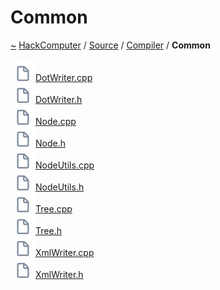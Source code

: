 <a id="common"></a>
<h1>Common</h1>
<a id="dir_56bd251cb4f3594c3e2934d747899543"></a>
<a href="https://github.com/CharlesCarley/HackComputer#~">~</a>
<a href="index.md#index">HackComputer</a>
<span class="inline-text">/</span>
<a href="dir_74389ed8173ad57b461b9d623a1f3867.md#source">Source</a>
<span class="inline-text">/</span>
<a href="dir_f59575333aacfca8dd5267871184fa54.md#source-compiler">Compiler</a>
<span class="inline-text">/</span>
<span class="bold-text"><b>Common</b></span>
<br/>
<br/>
<span class="icon-list-item"><a href="https://github.com/CharlesCarley/HackComputer/blob/master/Source/Compiler/Common/DotWriter.cpp#L1" class="icon-list-item"><img src="../images/file.svg" class="icon-list-item"/><span class="icon-list-item">DotWriter.cpp</span>
</a>
</span>
<br/>
<span class="icon-list-item"><a href="https://github.com/CharlesCarley/HackComputer/blob/master/Source/Compiler/Common/DotWriter.h#L1" class="icon-list-item"><img src="../images/file.svg" class="icon-list-item"/><span class="icon-list-item">DotWriter.h</span>
</a>
</span>
<br/>
<span class="icon-list-item"><a href="https://github.com/CharlesCarley/HackComputer/blob/master/Source/Compiler/Common/Node.cpp#L1" class="icon-list-item"><img src="../images/file.svg" class="icon-list-item"/><span class="icon-list-item">Node.cpp</span>
</a>
</span>
<br/>
<span class="icon-list-item"><a href="https://github.com/CharlesCarley/HackComputer/blob/master/Source/Compiler/Common/Node.h#L1" class="icon-list-item"><img src="../images/file.svg" class="icon-list-item"/><span class="icon-list-item">Node.h</span>
</a>
</span>
<br/>
<span class="icon-list-item"><a href="https://github.com/CharlesCarley/HackComputer/blob/master/Source/Compiler/Common/NodeUtils.cpp#L1" class="icon-list-item"><img src="../images/file.svg" class="icon-list-item"/><span class="icon-list-item">NodeUtils.cpp</span>
</a>
</span>
<br/>
<span class="icon-list-item"><a href="https://github.com/CharlesCarley/HackComputer/blob/master/Source/Compiler/Common/NodeUtils.h#L1" class="icon-list-item"><img src="../images/file.svg" class="icon-list-item"/><span class="icon-list-item">NodeUtils.h</span>
</a>
</span>
<br/>
<span class="icon-list-item"><a href="https://github.com/CharlesCarley/HackComputer/blob/master/Source/Compiler/Common/Tree.cpp#L1" class="icon-list-item"><img src="../images/file.svg" class="icon-list-item"/><span class="icon-list-item">Tree.cpp</span>
</a>
</span>
<br/>
<span class="icon-list-item"><a href="https://github.com/CharlesCarley/HackComputer/blob/master/Source/Compiler/Common/Tree.h#L1" class="icon-list-item"><img src="../images/file.svg" class="icon-list-item"/><span class="icon-list-item">Tree.h</span>
</a>
</span>
<br/>
<span class="icon-list-item"><a href="https://github.com/CharlesCarley/HackComputer/blob/master/Source/Compiler/Common/XmlWriter.cpp#L1" class="icon-list-item"><img src="../images/file.svg" class="icon-list-item"/><span class="icon-list-item">XmlWriter.cpp</span>
</a>
</span>
<br/>
<span class="icon-list-item"><a href="https://github.com/CharlesCarley/HackComputer/blob/master/Source/Compiler/Common/XmlWriter.h#L1" class="icon-list-item"><img src="../images/file.svg" class="icon-list-item"/><span class="icon-list-item">XmlWriter.h</span>
</a>
</span>
<br/>
</div>
</div>
</body>
</html>
